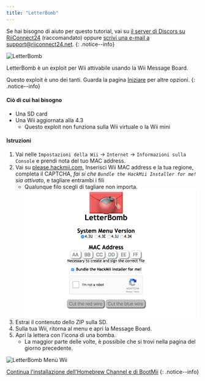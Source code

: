 ```yaml
---
title: "LetterBomb"
---
```


Se hai bisogno di aiuto per questo tutorial, vai su [il server di Discors su RiiConnect24](https://discord.gg/b4Y7jfD) (raccomandato) oppure [scrivi una e-mail a support@riiconnect24.net](mailto:support@riiconnect24.net).
{: .notice--info}

![LetterBomb](/images/letterbomb.png)

LetterBomb è un exploit per Wii attivabile usando la Wii Message Board.

Questo exploit è uno dei tanti. Guarda la pagina [Iniziare](/get-started) per altre opzioni.
{: .notice--info}

#### Ciò di cui hai bisogno
- Una SD card
- Una Wii aggiornata alla 4.3
   - Questo exploit non funziona sulla Wii virtuale o la Wii mini

#### Istruzioni

1. Vai nelle `Impostazioni della Wii` -> `Internet` -> `Informazioni sulla Console` e prendi nota del tuo MAC address.
2. Vai su [please.hackmii.com](https://please.hackmii.com), Inserisci Wii MAC address e la tua regione, completa il CAPTCHA, *fai si che `Bundle the HackMii Installer for me!` sia attivato*, e tagliare entrambi i fili
   - Qualunque filo scegli di tagliare non importa. ![Schermata HackMii](/images/Wii/LetterBomb-PC.png)
3. Estrai il contenuto dello ZIP sulla SD.
4. Sulla tua Wii, ritorna al menu e apri la Message Board.
5. Apri la lettera con l'icona di una bomba.
   - La maggior parte delle volte, è possibile che si trovi nella pagina del giorno precedente.

![LetterBomb Menù Wii](/images/Wii/LetterBomb-Wii.png)

[Continua l'installazione dell'Homebrew Channel e di BootMii](hbc)
{: .notice--info}
